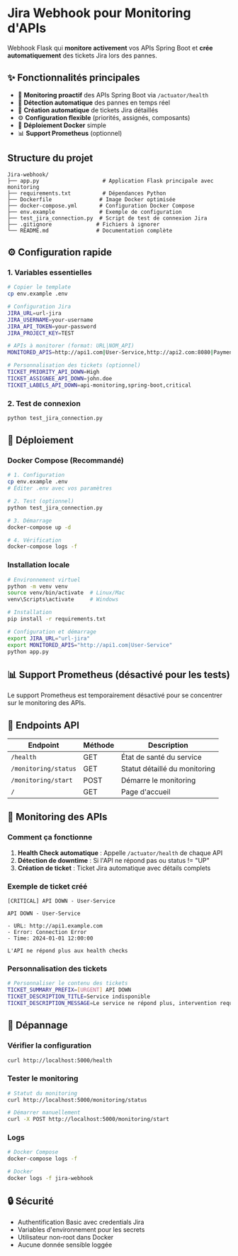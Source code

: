 # Jira Webhook pour Monitoring d'APIs

Webhook Flask qui **monitore activement** vos APIs Spring Boot et **crée automatiquement** des tickets Jira lors des pannes.

## ✨ Fonctionnalités principales

- 🎯 **Monitoring proactif** des APIs Spring Boot via `/actuator/health`
- 🚨 **Détection automatique** des pannes en temps réel
- 🎫 **Création automatique** de tickets Jira détaillés
- ⚙️ **Configuration flexible** (priorités, assignés, composants)
- 🐳 **Déploiement Docker** simple
- 📊 **Support Prometheus** (optionnel)

## Structure du projet

```
Jira-webhook/
├── app.py                    # Application Flask principale avec monitoring
├── requirements.txt          # Dépendances Python
├── Dockerfile               # Image Docker optimisée
├── docker-compose.yml       # Configuration Docker Compose
├── env.example              # Exemple de configuration
├── test_jira_connection.py  # Script de test de connexion Jira
├── .gitignore              # Fichiers à ignorer
└── README.md               # Documentation complète
```

## ⚙️ Configuration rapide

### 1. Variables essentielles

```bash
# Copier le template
cp env.example .env

# Configuration Jira
JIRA_URL=url-jira
JIRA_USERNAME=your-username
JIRA_API_TOKEN=your-password
JIRA_PROJECT_KEY=TEST

# APIs à monitorer (format: URL|NOM_API)
MONITORED_APIS=http://api1.com|User-Service,http://api2.com:8080|Payment-Service

# Personnalisation des tickets (optionnel)
TICKET_PRIORITY_API_DOWN=High
TICKET_ASSIGNEE_API_DOWN=john.doe
TICKET_LABELS_API_DOWN=api-monitoring,spring-boot,critical
```

### 2. Test de connexion

```bash
python test_jira_connection.py
```

## 🚀 Déploiement

### Docker Compose (Recommandé)

```bash
# 1. Configuration
cp env.example .env
# Éditer .env avec vos paramètres

# 2. Test (optionnel)
python test_jira_connection.py

# 3. Démarrage
docker-compose up -d

# 4. Vérification
docker-compose logs -f
```

### Installation locale

```bash
# Environnement virtuel
python -m venv venv
source venv/bin/activate  # Linux/Mac
venv\Scripts\activate     # Windows

# Installation
pip install -r requirements.txt

# Configuration et démarrage
export JIRA_URL="url-jira"
export MONITORED_APIS="http://api1.com|User-Service"
python app.py
```

## 📊 Support Prometheus (désactivé pour les tests)

Le support Prometheus est temporairement désactivé pour se concentrer sur le monitoring des APIs.

## 🔌 Endpoints API

| Endpoint | Méthode | Description |
|----------|---------|-------------|
| `/health` | GET | État de santé du service |
| `/monitoring/status` | GET | Statut détaillé du monitoring |
| `/monitoring/start` | POST | Démarre le monitoring |
| `/` | GET | Page d'accueil |

## 🎯 Monitoring des APIs

### Comment ça fonctionne

1. **Health Check automatique** : Appelle `/actuator/health` de chaque API
2. **Détection de downtime** : Si l'API ne répond pas ou status != "UP"
3. **Création de ticket** : Ticket Jira automatique avec détails complets

### Exemple de ticket créé

```
[CRITICAL] API DOWN - User-Service

API DOWN - User-Service

- URL: http://api1.example.com
- Error: Connection Error
- Time: 2024-01-01 12:00:00

L'API ne répond plus aux health checks
```

### Personnalisation des tickets

```bash
# Personnaliser le contenu des tickets
TICKET_SUMMARY_PREFIX=[URGENT] API DOWN
TICKET_DESCRIPTION_TITLE=Service indisponible
TICKET_DESCRIPTION_MESSAGE=Le service ne répond plus, intervention requise
```

## 🔧 Dépannage

### Vérifier la configuration
```bash
curl http://localhost:5000/health
```

### Tester le monitoring
```bash
# Statut du monitoring
curl http://localhost:5000/monitoring/status

# Démarrer manuellement
curl -X POST http://localhost:5000/monitoring/start
```

### Logs
```bash
# Docker Compose
docker-compose logs -f

# Docker
docker logs -f jira-webhook
```

## 🔒 Sécurité

- Authentification Basic avec credentials Jira
- Variables d'environnement pour les secrets
- Utilisateur non-root dans Docker
- Aucune donnée sensible loggée
